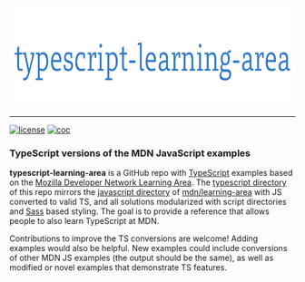 <div align="center">
  <a href="https://github.com/andrewtavis/typescript-learning-area"><img src="https://raw.githubusercontent.com/andrewtavis/typescript-learning-area/main/resources/tsla_logo_transparent.png" width="780" height="175"></a>
</div>

---

[![license](https://img.shields.io/github/license/andrewtavis/typescript-learning-area)](https://github.com/andrewtavis/typescript-learning-area/blob/main/LICENSE.txt)
[![coc](https://img.shields.io/badge/coc-Contributor%20Covenant-ff69b4.svg)](https://github.com/andrewtavis/typescript-learning-area/blob/main/.github/CODE_OF_CONDUCT.md)

### TypeScript versions of the MDN JavaScript examples

**typescript-learning-area** is a GitHub repo with [TypeScript](https://www.typescriptlang.org/) examples based on the [Mozilla Developer Network Learning Area](https://developer.mozilla.org/en-US/Learn). The [typescript directory](https://github.com/andrewtavis/typescript-learning-area/tree/main/typescript) of this repo mirrors the [javascript directory](https://github.com/mdn/learning-area/tree/master/javascript) of [mdn/learning-area](https://github.com/mdn/learning-area) with JS converted to valid TS, and all solutions modularized with script directories and [Sass](https://sass-lang.com/) based styling. The goal is to provide a reference that allows people to also learn TypeScript at MDN.

Contributions to improve the TS conversions are welcome! Adding examples would also be helpful. New examples could include conversions of other MDN JS examples (the output should be the same), as well as modified or novel examples that demonstrate TS features.
